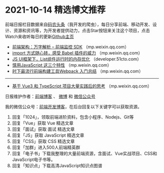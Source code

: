 # 2021-10-14 精选博文推荐

前端日报栏目数据来自[码农头条](http://hao.caibaojian.com.cn/)（我开发的爬虫），每日分享前端、移动开发、设计、资源和资讯等，为开发者提供动力，点击Star按钮来关注这个项目，点击Watch来收听每日的更新[Github主页](https://github.com/kujian/frontendDaily)
* [前端架构：万字解析 &#8211; 前端监控 SDK](https://mp.weixin.qq.com/s?__biz=MzkwODIwMDY2OQ==&mid=2247491816&idx=1&sn=29ced399a6363c4ffbd90aca3a6e7232) （mp.weixin.qq.com）
* [import 方式随心转，感受 Babel 插件的威力](https://mp.weixin.qq.com/s?__biz=Mzg3OTYzMDkzMg==&mid=2247486263&idx=1&sn=832d054f4bb0f5f3a918066eaed7c232) （mp.weixin.qq.com）
* [JS UI框架下，List组件运行时的内存优化](https://developer.51cto.com/art/202110/685611.htm) （developer.51cto.com）
* [慎用JavaScript 这三个特性](https://mp.weixin.qq.com/s?__biz=Mzg5ODA5NTM1Mw==&mid=2247496261&idx=1&sn=1f22e9d6eec69691459e324d54c1f8f3) （mp.weixin.qq.com）
* [时下最流行前端构建工具Webpack 入门总结](https://mp.weixin.qq.com/s?__biz=MjM5ODYwMjI2MA==&mid=2649765059&idx=1&sn=8149791db61e343c7fe701da224ddbd7) （mp.weixin.qq.com）

***
* [基于 Vue3 和 TypeScript 项目大量实践后的思考](https://mp.weixin.qq.com/s?__biz=MzA4Nzg0MDM5Nw==&mid=2247505716&idx=1&sn=9d5dbb32c73e1ecb90e8fc26dc825c42) （mp.weixin.qq.com）

日报维护作者：[前端博客](http://caibaojian.com.cn/) 、 [微博](http://weibo.com/kujian) 和 [微信公众号](https://open.weixin.qq.com/qr/code?username=caibaojian_com)

我的微信公众号：[前端开发博客](https://open.weixin.qq.com/qr/code?username=caibaojian_com)，在后台回复以下关键字可以获取资源。

1. 回复「1024」，领取前端进阶资料，包含小程序、Nodejs、Git等
2. 回复「Vue」获取 Vue 精选文章
3. 回复「面试」获取 面试 精选文章
4. 回复「JS」获取 JavaScript 精选文章
5. 回复「CSS」获取 CSS 精选文章
6. 回复「加群」进入500人前端精英群
7. 回复「电子书」下载我整理的大量前端资源，含面试、Vue实战项目、CSS和JavaScript电子书等。
8. 回复「知识点」下载高清JavaScript知识点图谱